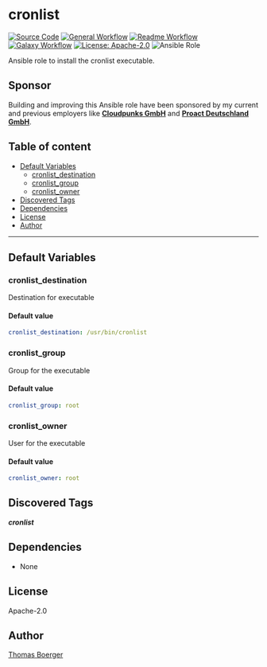 # cronlist

[![Source Code](https://img.shields.io/badge/github-source%20code-blue?logo=github&logoColor=white)](https://github.com/rolehippie/cronlist) [![General Workflow](https://github.com/rolehippie/cronlist/actions/workflows/general.yml/badge.svg)](https://github.com/rolehippie/cronlist/actions/workflows/general.yml) [![Readme Workflow](https://github.com/rolehippie/cronlist/actions/workflows/readme.yml/badge.svg)](https://github.com/rolehippie/cronlist/actions/workflows/readme.yml) [![Galaxy Workflow](https://github.com/rolehippie/cronlist/actions/workflows/galaxy.yml/badge.svg)](https://github.com/rolehippie/cronlist/actions/workflows/galaxy.yml) [![License: Apache-2.0](https://img.shields.io/github/license/rolehippie/cronlist)](https://github.com/rolehippie/cronlist/blob/master/LICENSE) ![Ansible Role](https://img.shields.io/ansible/role/51455)

Ansible role to install the cronlist executable.

## Sponsor

Building and improving this Ansible role have been sponsored by my current and previous employers like **[Cloudpunks GmbH](https://cloudpunks.de)** and **[Proact Deutschland GmbH](https://www.proact.eu)**.

## Table of content

- [Default Variables](#default-variables)
  - [cronlist_destination](#cronlist_destination)
  - [cronlist_group](#cronlist_group)
  - [cronlist_owner](#cronlist_owner)
- [Discovered Tags](#discovered-tags)
- [Dependencies](#dependencies)
- [License](#license)
- [Author](#author)

---

## Default Variables

### cronlist_destination

Destination for executable

#### Default value

```YAML
cronlist_destination: /usr/bin/cronlist
```

### cronlist_group

Group for the executable

#### Default value

```YAML
cronlist_group: root
```

### cronlist_owner

User for the executable

#### Default value

```YAML
cronlist_owner: root
```

## Discovered Tags

**_cronlist_**


## Dependencies

- None

## License

Apache-2.0

## Author

[Thomas Boerger](https://github.com/tboerger)
